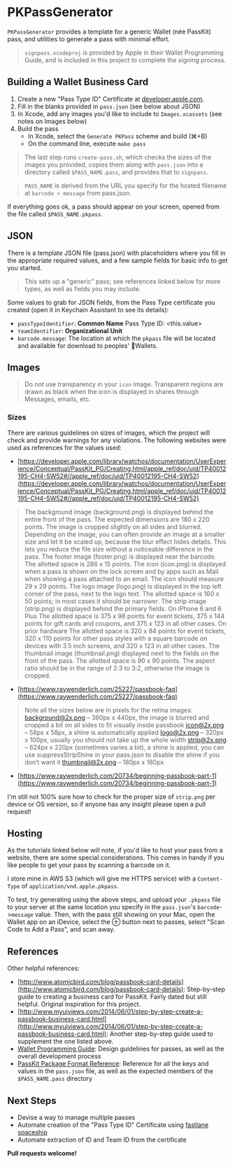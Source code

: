 # PKPassGenerator

`PKPassGenerator` provides a template for a generic Wallet (née PassKit) pass, and utilities to generate a pass with minimal effort. 

> `signpass.xcodeproj` is provided by Apple in their Wallet Programming Guide, and is included in this project to complete the signing process.

## Building a Wallet Business Card

1. Create a new "Pass Type ID" Certificate at [developer.apple.com](http://developer.apple.com).
1. Fill in the blanks provided in `pass.json` (see below about JSON)
1. In Xcode, add any images you'd like to include to `Images.xcassets` (see notes on Images below)
1. Build the pass
    - In Xcode, select the `Generate PKPass` scheme and build (⌘+B)
    - On the command line, execute `make pass`

> The last step runs `create-pass.sh`, which checks the sizes of the images you provided, copies them along with `pass.json` into a directory called `$PASS_NAME.pass`, and provides that to `signpass`. 

> `PASS_NAME` is derived from the URL you specify for the hosted filename at `barcode > message` from pass.json. 

If everything goes ok, a pass should appear on your screen, opened from the file called `$PASS_NAME.pkpass`.

## JSON

There is a template JSON file (pass.json) with placeholders where you fill in the appropriate required values, and a few sample fields for basic info to get you started. 

> This sets up a "generic" pass; see references linked below for more types, as well as fields you may include.

Some values to grab for JSON fields, from the Pass Type certificate you created (open it in Keychain Assistant to see its details):

- `passTypeIdentifier`: **Common Name** Pass Type ID: <this.value>
- `teamIdentifier`: **Organizational Unit**
- `barcode.message`: The location at which the `pkpass` file will be located and available for download to peoples' Wallets. 

## Images

> Do *not* use transparency in your `icon` image. Transparent regions are drawn as black when the icon is displayed in shares through Messages, emails, etc.

### Sizes

There are various guidelines on sizes of images, which the project will check and provide warnings for any violations. The following websites were used as references for the values used:

- [https://developer.apple.com/library/watchos/documentation/UserExperience/Conceptual/PassKit_PG/Creating.html/apple_ref/doc/uid/TP40012195-CH4-SW52#//apple_ref/doc/uid/TP40012195-CH4-SW52](https://developer.apple.com/library/watchos/documentation/UserExperience/Conceptual/PassKit_PG/Creating.html/apple_ref/doc/uid/TP40012195-CH4-SW52#//apple_ref/doc/uid/TP40012195-CH4-SW52)

> The background image (background.png) is displayed behind the entire front of the pass. The expected dimensions are 180 x 220 points. The image is cropped slightly on all sides and blurred. Depending on the image, you can often provide an image at a smaller size and let it be scaled up, because the blur effect hides details. This lets you reduce the file size without a noticeable difference in the pass.
The footer image (footer.png) is displayed near the barcode. The allotted space is 286 x 15 points.
The icon (icon.png) is displayed when a pass is shown on the lock screen and by apps such as Mail when showing a pass attached to an email. The icon should measure 29 x 29 points.
The logo image (logo.png) is displayed in the top left corner of the pass, next to the logo text. The allotted space is 160 x 50 points; in most cases it should be narrower.
The strip image (strip.png) is displayed behind the primary fields.
On iPhone 6 and 6 Plus The allotted space is 375 x 98 points for event tickets, 375 x 144 points for gift cards and coupons, and 375 x 123 in all other cases.
On prior hardware The allotted space is 320 x 84 points for event tickets, 320 x 110 points for other pass styles with a square barcode on devices with 3.5 inch screens, and 320 x 123 in all other cases.
The thumbnail image (thumbnail.png) displayed next to the fields on the front of the pass. The allotted space is 90 x 90 points. The aspect ratio should be in the range of 2:3 to 3:2, otherwise the image is cropped.

- [https://www.raywenderlich.com/25227/passbook-faq](https://www.raywenderlich.com/25227/passbook-faq)

> Note all the sizes below are in pixels for the retina images:
background@2x.png – 360px x 440px, the image is blurred and cropped a bit on all sides to fit visually inside passbook
icon@2x.png – 58px x 58px, a shine is automatically applied
logo@2x.png – 320px x 100px, usually you should not take up the whole width
strip@2x.png – 624px x 220px (sometimes varies a bit), a shine is applied, you can use suppressStripShine in your pass.json to disable the shine if you don’t want it
thumbnail@2x.png – 180px x 180px

- [https://www.raywenderlich.com/20734/beginning-passbook-part-1](https://www.raywenderlich.com/20734/beginning-passbook-part-1)

I'm still not 100% sure how to check for the proper size of `strip.png` per device or OS version, so if anyone has any insight please open a pull request!

## Hosting

As the tutorials linked below will note, if you'd like to host your pass from a website, there are some special considerations. This comes in handy if you like people to get your pass by scanning a barcode on it.

I store mine in AWS S3 (which will give me HTTPS service) with a `Content-Type` of `application/vnd.apple.pkpass`.

To test, try generating using the above steps, and upload your `.pkpass` file to your server at the same location you specify in the `pass.json`'s `barcode`->`message` value. Then, with the pass still showing on your Mac, open the Wallet app on an iDevice, select the ⊕ button next to passes, select "Scan Code to Add a Pass", and scan away. 

## References

Other helpful references:

- [http://www.atomicbird.com/blog/passbook-card-details](http://www.atomicbird.com/blog/passbook-card-details):
	Step-by-step guide to creating a business card for PassKit. Fairly dated but still helpful. Original inspiration for this project.
- [http://www.myuiviews.com/2014/06/01/step-by-step-create-a-passbook-business-card.html](http://www.myuiviews.com/2014/06/01/step-by-step-create-a-passbook-business-card.html):
	Another step-by-step guide used to supplement the one listed above.
- [Wallet Programming Guide](https://developer.apple.com/library/ios/documentation/UserExperience/Conceptual/PassKit_PG/index.html#//apple_ref/doc/uid/TP40012195-CH1-SW1):
	Design guidelines for passes, as well as the overall development process
- [PassKit Package Format Reference](https://developer.apple.com/library/ios/documentation/UserExperience/Reference/PassKit_Bundle/Chapters/Introduction.html#//apple_ref/doc/uid/TP40012026-CH0-SW1):
	Reference for all the keys and values in the `pass.json` file, as well as the expected members of the `$PASS_NAME.pass` directory

## Next Steps

- Devise a way to manage multiple passes
- Automate creation of the "Pass Type ID" Certificate using [fastlane spaceship](https://github.com/fastlane/fastlane/tree/master/spaceship)
- Automate extraction of ID and Team ID from the certificate

**Pull requests welcome!**
